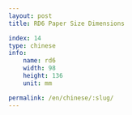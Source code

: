 ```yaml
---
layout: post
title: RD6 Paper Size Dimensions

index: 14
type: chinese
info:
    name: rd6
    width: 98
    height: 136
    unit: mm

permalink: /en/chinese/:slug/
---
```



